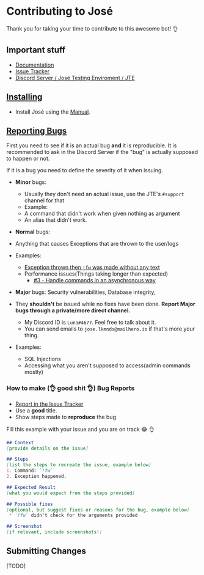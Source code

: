 # Contributing to José

Thank you for taking your time to contribute to this ~~awesome~~ bot! :ok_hand:

## Important stuff
 * [Documentation](https://github.com/lkmnds/jose/blob/master/doc/)
 * [Issue Tracker](https://github.com/lkmnds/jose/issues)
 * [Discord Server / José Testing Enviroment / JTE](https://discord.gg/5ASwg4C)

## [Installing](#installing)

 * Install José using the [Manual](https://github.com/lkmnds/jose/issues).

## [Reporting Bugs](#reporting-bugs)

First you need to see if it is an actual bug **and** it is reproducible. It is
recommended to ask in the Discord Server if the "bug" is actually supposed to happen or not.

If it is a bug you need to define the severity of it when issuing.
 * **Minor** bugs:
   * Usually they don't need an actual issue, use the JTE's `#support` channel for that
   * Example:
    * A command that didn't work when given nothing as argument
    * An alias that didn't work.

 * **Normal** bugs:
  * Anything that causes Exceptions that are thrown to the user/logs
  * Examples:
    - [Exception thrown then `!fw` was made without any text](https://a.desu.sh/rsahgm.png)
    - Performance issues(Things taking longer than expected)
      * [#3 - Handle commands in an asynchronous way](https://github.com/lkmnds/jose/issues/3)

 * **Major** bugs: Security vulnerabilities, Database integrity,
  * They **shouldn't** be issued while no fixes have been done. **Report Major bugs through a private/more direct channel.**
    * My Discord ID is `Luna#4677`. Feel free to talk about it.
    * You can send emails to `jose.lkmnds@mailhero.io` if that's more your thing.
  * Examples:
    - SQL Injections
    - Accessing what you aren't supposed to access(admin commands mostly)

### How to make (:ok_hand: good shit :ok_hand:) Bug Reports

 * [Report in the Issue Tracker](https://github.com/lkmnds/jose/issues)
 * Use a **good** title.
 * Show steps made to **reproduce** the bug

Fill this example with your issue and you are on track :joy: :ok_hand:

```markdown
## Context
[provide details on the issue]

## Steps
[list the steps to recreate the issue, example below]
1. Command: `!fw`
2. Exception happened.

## Expected Result
[what you would expect from the steps provided]

## Possible fixes
[optional, but suggest fixes or reasons for the bug, example below]
 * `!fw` didn't check for the arguments provided

## Screenshot
[if relevant, include screenshots!]
```

## Submitting Changes

[TODO]
